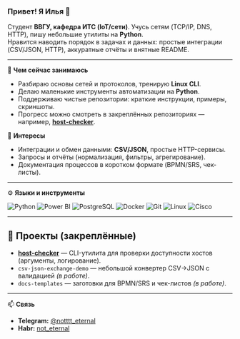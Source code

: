 ### Привет! Я Илья 👋

Студент **ВВГУ, кафедра ИТС (IoT/сети)**. Учусь сетям (TCP/IP, DNS, HTTP), пишу небольшие утилиты на **Python**.  
Нравится наводить порядок в задачах и данных: простые интеграции (CSV/JSON, HTTP), аккуратные отчёты и внятные README.

---

🔭 **Чем сейчас занимаюсь**
- Разбираю основы сетей и протоколов, тренирую **Linux CLI**.
- Делаю маленькие инструменты автоматизации на **Python**.
- Поддерживаю чистые репозитории: краткие инструкции, примеры, скриншоты.
- Прогресс можно смотреть в закреплённых репозиториях — например, **[host-checker](https://github.com/n0teternal/host-checker)**.

🧭 **Интересы**
- Интеграции и обмен данными: **CSV/JSON**, простые HTTP-сервисы.
- Запросы и отчёты (нормализация, фильтры, агрегирование).
- Документация процессов в коротком формате (BPMN/SRS, чек-листы).

---

⚙️ **Языки и инструменты**

![Python](https://img.shields.io/badge/Python-3776AB?style=for-the-badge&logo=python&logoColor=white)
![Power BI](https://img.shields.io/badge/Power_BI-F2C811?style=for-the-badge&logo=powerbi&logoColor=black)
![PostgreSQL](https://img.shields.io/badge/PostgreSQL-4169E1?style=for-the-badge&logo=postgresql&logoColor=white)
![Docker](https://img.shields.io/badge/Docker-2496ED?style=for-the-badge&logo=docker&logoColor=white)
![Git](https://img.shields.io/badge/GIT-E44C30?style=for-the-badge&logo=git&logoColor=white)
![Linux](https://img.shields.io/badge/Linux-FCC624?style=for-the-badge&logo=linux&logoColor=black)
![Cisco](https://img.shields.io/badge/Cisco-1BA0D7?style=for-the-badge&logo=cisco&logoColor=white)


---

## 📌 Проекты (закреплённые)
- **[host-checker](https://github.com/n0teternal/host-checker)** — CLI-утилита для проверки доступности хостов (аргументы, логирование).
- `csv-json-exchange-demo` — небольшой конвертер CSV→JSON с валидацией *(в работе)*.
- `docs-templates` — заготовки для BPMN/SRS и чек-листов *(в работе)*.

---

📫 **Связь**
- **Telegram:** [@notttt_eternal](https://t.me/notttt_eternal)  
- **Habr:** [not_eternal](https://habr.com/ru/users/not_eternal)
